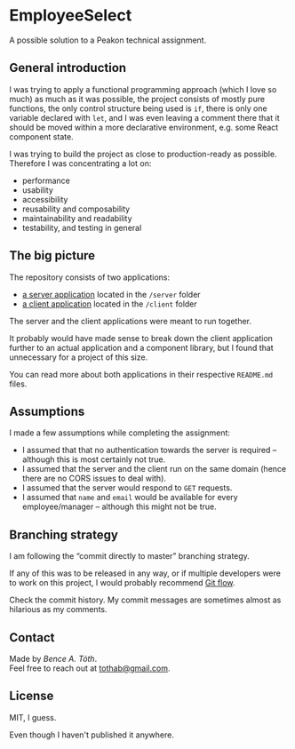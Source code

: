 # EmployeeSelect

A possible solution to a Peakon technical assignment.

## General introduction

I was trying to apply a functional programming approach (which I love so much) as much as it was possible, the project consists of mostly pure functions, the only control structure being used is `if`, there is only one variable declared with `let`, and I was even leaving a comment there that it should be moved within a more declarative environment, e.g. some React component state.

I was trying to build the project as close to production-ready as possible.
Therefore I was concentrating a lot on:
- performance
- usability
- accessibility
- reusability and composability
- maintainability and readability
- testability, and testing in general

## The big picture

The repository consists of two applications:
- [a server application](/server/README.md) located in the `/server` folder
- [a client application](/client/README.md) located in the `/client` folder

The server and the client applications were meant to run together.

It probably would have made sense to break down the client application further to an actual application and a component library, but I found that unnecessary for a project of this size.

You can read more about both applications in their respective `README.md` files.

## Assumptions

I made a few assumptions while completing the assignment:

- I assumed that that no authentication towards the server is required – although this is most certainly not true.
- I assumed that the server and the client run on the same domain (hence there are no CORS issues to deal with).
- I assumed that the server would respond to `GET` requests.
- I assumed that `name` and `email` would be available for every employee/manager – although this might not be true.

## Branching strategy

I am following the “commit directly to master” branching strategy.

If any of this was to be released in any way, or if multiple developers were to work on this project, I would probably recommend [Git flow](https://datasift.github.io/gitflow/IntroducingGitFlow.html).

Check the commit history. My commit messages are sometimes almost as hilarious as my comments.

## Contact

Made by _Bence A. Tóth_.<br />
Feel free to reach out at tothab@gmail.com.

## License

MIT, I guess.

Even though I haven't published it anywhere.
